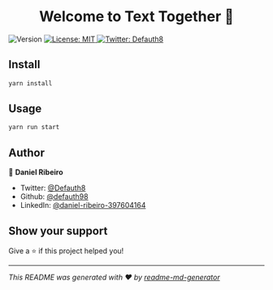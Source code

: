 <h1 align="center">Welcome to Text Together 👋</h1>
<p>
  <img alt="Version" src="https://img.shields.io/badge/version-1.0.0-blue.svg?cacheSeconds=2592000" />
  <a href="#" target="_blank">
    <img alt="License: MIT" src="https://img.shields.io/badge/License-MIT-yellow.svg" />
  </a>
  <a href="https://twitter.com/Defauth8" target="_blank">
    <img alt="Twitter: Defauth8" src="https://img.shields.io/twitter/follow/Defauth8.svg?style=social" />
  </a>
</p>

## Install

```sh
yarn install
```

## Usage

```sh
yarn run start
```

## Author

👤 **Daniel Ribeiro**

* Twitter: [@Defauth8](https://twitter.com/Defauth8)
* Github: [@defauth98](https://github.com/defauth98)
* LinkedIn: [@daniel-ribeiro-397604164](https://linkedin.com/in/daniel-ribeiro-397604164)

## Show your support

Give a ⭐️ if this project helped you!

***
_This README was generated with ❤️ by [readme-md-generator](https://github.com/kefranabg/readme-md-generator)_